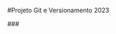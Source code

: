 #Projeto Git e Versionamento 2023

###<a href="https://auguston9.github.io/Projeto2023_Git_e_Versionamento/#ciclo" target="_blank">
